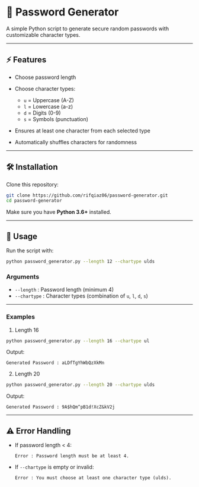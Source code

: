 # 🔐 Password Generator

A simple Python script to generate secure random passwords with customizable character types.

---

## ⚡ Features

* Choose password length
* Choose character types:

  * `u` = Uppercase (A-Z)
  * `l` = Lowercase (a-z)
  * `d` = Digits (0-9)
  * `s` = Symbols (punctuation)
* Ensures at least one character from each selected type
* Automatically shuffles characters for randomness

---

## 🛠️ Installation

Clone this repository:

```bash
git clone https://github.com/rifqiaz06/password-generator.git
cd password-generator
```

Make sure you have **Python 3.6+** installed.

---

## 🚀 Usage

Run the script with:

```bash
python password_generator.py --length 12 --chartype ulds
```

### Arguments

* `--length` : Password length (minimum 4)
* `--chartype` : Character types (combination of `u`, `l`, `d`, `s`)

---

### Examples

1. Length 16
```bash
python password_generator.py --length 16 --chartype ul
```

Output:

```
Generated Password : aLDfTgYhWbQzXkMn
```

2. Length 20
```bash
python password_generator.py --length 20 --chartype ulds
```

Output:

```
Generated Password : 9A$hQm^pB1d!XcZ&kV2j
```

---

## ⚠️ Error Handling

* If password length < 4:

  ```
  Error : Password length must be at least 4.
  ```
* If `--chartype` is empty or invalid:

  ```
  Error : You must choose at least one character type (ulds).
  ```
